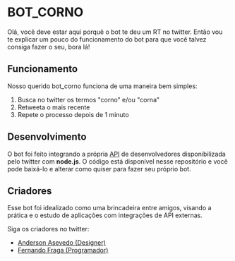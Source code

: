# BOT_CORNO
Olá, você deve estar aqui porquê o bot te deu um RT no twitter. Então vou te explicar um pouco do funcionamento do bot para que você talvez consiga fazer o seu, bora lá!

## Funcionamento
Nosso querido bot_corno funciona de uma maneira bem simples:
 1. Busca no twitter os termos "corno" e/ou "corna"
 2. Retweeta o mais recente
 3. Repete o processo depois de 1 minuto


## Desenvolvimento
O bot foi feito integrando a própria [API](https://developer.twitter.com/en) de desenvolvedores disponibilizada pelo twitter com **node.js**. O código está disponível nesse repositório e você pode baixá-lo e alterar como quiser para fazer seu próprio bot.

## Criadores

Esse bot foi idealizado como uma brincadeira entre amigos, visando a prática e o estudo de aplicações com integrações de API externas.

Siga os criadores no twitter:

* [Anderson Asevedo (Designer)](https://twitter.com/Filho_de_Ander)
* [Fernando Fraga (Programador)](https://twitter.com/fragafig)
